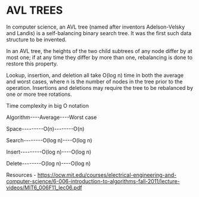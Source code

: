 # AVL TREES
In computer science, an AVL tree (named after inventors Adelson-Velsky and Landis) is a self-balancing binary search tree. It was the first such data structure to be invented.

In an AVL tree, the heights of the two child subtrees of any node differ by at most one; if at any time they differ by more than one, rebalancing is done to restore this property.

Lookup, insertion, and deletion all take O(log n) time in both the average and worst cases, where n is the number of nodes in the tree prior to the operation. Insertions and deletions may require the tree to be rebalanced by one or more tree rotations.

Time complexity in big O notation

  Algorithm----Average----Worst case
  
  Space---------O(n)--------O(n)
  
  Search--------O(log n)----O(log n)
  
  Insert---------O(log n)----O(log n)
  
  Delete--------O(log n)----O(log n)
  
  Resources - https://ocw.mit.edu/courses/electrical-engineering-and-computer-science/6-006-introduction-to-algorithms-fall-2011/lecture-videos/MIT6_006F11_lec06.pdf
